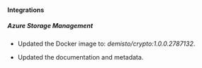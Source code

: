 
#### Integrations

##### Azure Storage Management
- Updated the Docker image to: *demisto/crypto:1.0.0.2787132*.


- Updated the documentation and metadata. 

